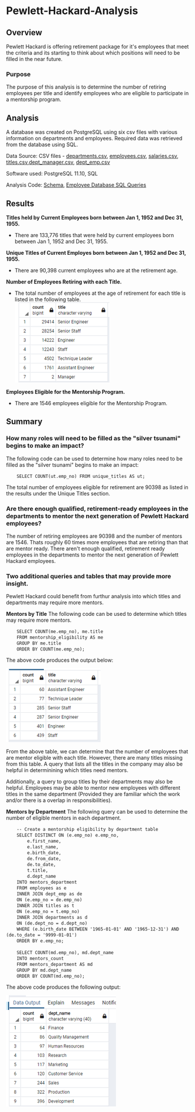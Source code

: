 # Pewlett-Hackard-Analysis

## Overview
Pewlett Hackard is offering retirement package for it's employees that meet the criteria and its starting to think about which positions will need to be filled in the near future. 

### Purpose
The purpose of this analysis is to determine the number of retiring employees per title and identify employees who are eligible to participate in a mentorship program. 

## Analysis

A database was created on PostgreSQL using six csv files with various information on departments and employees. Required data was retrieved from the database using SQL.

Data Source: CSV files - [departments.csv](Data/departments.csv), [employees.csv](Data/employees.csv), [salaries.csv](Data/salaries.csv), [titles.csv](Data/titles.csv),[dept_manager.csv](Data/dept_manager.csv), [dept_emp.csv](Data/dept_emp.csv)

Software used: PostgreSQL 11.10, SQL

Analysis Code: [Schema](Queries/schema.sql), [Employee Database SQL Queries](Queries/Employee_Database_challenge.sql)

## Results

**Titles held by Current Employees born between Jan 1, 1952 and Dec 31, 1955.** 
- There are 133,776 titles that were held by current employees born between Jan 1, 1952 and Dec 31, 1955. 

**Unique Titles of Current Employes born between Jan 1, 1952 and Dec 31, 1955.**

- There are 90,398 current employees who are at the retirement age.  

**Number of Employees Retiring with each Title.**
- The total number of employees at the age of retirement for each title is listed in the following table.  
![Number of Retiring Employees with each title](Images/retiring_titles.PNG)

**Employees Eligible for the Mentorship Program.**
- There are 1546 employees eligible for the Mentorship Program. 


## Summary

### How many roles will need to be filled as the "silver tsunami" begins to make an impact?

The following code can be used to determine how many roles need to be filled as the "silver tsunami" begins to make an impact: 

        SELECT COUNT(ut.emp_no) FROM unique_titles AS ut;
        
The total number of employees eligible for retirement are 90398 as listed in the results under the Unique Titles section. 

### Are there enough qualified, retirement-ready employees in the departments to mentor the next generation of Pewlett Hackard employees?

The number of retiring employees are 90398 and the number of mentors are 1546. Thats roughly 60 times more employees that are retiring than that are mentor ready. There aren't enough qualified, retirement ready employees in the departments to mentor the next generation of Pewlett Hackard employees. 

### Two additional queries and tables that may provide more insight.
Pewlett Hackard could benefit from furthur analysis into which titles and departments may require more mentors. 

**Mentors by Title**
The following code can be used to determine which titles may require more mentors. 

        SELECT COUNT(me.emp_no), me.title
        FROM mentorship_eligibility AS me
        GROUP BY me.title
        ORDER BY COUNT(me.emp_no);
    
The above code produces the output below:

![Table Example](Images/Query_Example.PNG)

From the above table, we can determine that the number of employees that are mentor eligible with each title. However, there are many titles missing from this table. A query that lists all the titles in the company may also be helpful in determinining which titles need mentors. 

Additionally, a query to group titles by their departments may also be helpful. Employees may be able to mentor new employees with different titles in the same department (Provided they are familiar which the work and/or there is a overlap in responsibilities).

**Mentors by Department**
The following query can be used to determine the number of eligible mentors in each department. 

        -- Create a mentorship eligibility by department table 
        SELECT DISTINCT ON (e.emp_no) e.emp_no, 
            e.first_name, 
            e.last_name, 
            e.birth_date,
            de.from_date, 
            de.to_date, 
            t.title, 
            d.dept_name
        INTO mentors_department
        FROM employees as e
        INNER JOIN dept_emp as de
        ON (e.emp_no = de.emp_no)
        INNER JOIN titles as t
        ON (e.emp_no = t.emp_no)
        INNER JOIN departments as d
        ON (de.dept_no = d.dept_no)
        WHERE (e.birth_date BETWEEN '1965-01-01' AND '1965-12-31') AND (de.to_date = '9999-01-01')
        ORDER BY e.emp_no;

        SELECT COUNT(md.emp_no), md.dept_name
        INTO mentors_count
        FROM mentors_department AS md
        GROUP BY md.dept_name
        ORDER BY COUNT(md.emp_no);

The above code produces the following output:

![Mentorship Eligibility by Departments](Images/Query_Example2.PNG)
